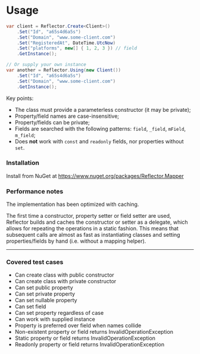 # Usage

``` csharp
var client = Reflector.Create<Client>()
    .Set("Id", "a65s4d6a5s")
    .Set("Domain", "www.some-client.com")
    .Set("RegisteredAt", DateTime.UtcNow)
    .Set("platforms", new[] { 1, 2, 3 }) // field
    .GetInstance();

// Or supply your own instance
var another = Reflector.Using(new Client())
    .Set("Id", "a65s4d6a5s")
    .Set("Domain", "www.some-client.com")
    .GetInstance();
```

Key points:
- The class must provide a parameterless constructor (it may be private);
- Property/field names are case-insensitive;
- Property/fields can be private;
- Fields are searched with the following patterns: `field`, `_field`, `mField`, `m_field`;
- Does **not** work with `const` and `readonly` fields, nor properties without `set`.

### Installation

Install from NuGet at
https://www.nuget.org/packages/Reflector.Mapper

### Performance notes

The implementation has been optimized with caching. 

The first time a constructor, property setter or field setter are used, Reflector builds and caches the constructor or setter as a delegate, which allows for repeating the operations in a static fashion. This means that subsequent calls are almost as fast as instantiating classes and setting properties/fields by hand (i.e. without a mapping helper).

-----

### Covered test cases

- Can create class with public constructor
- Can create class with private constructor
- Can set public property
- Can set private property
- Can set nullable property
- Can set field
- Can set property regardless of case
- Can work with supplied instance
- Property is preferred over field when names collide
- Non-existent property or field returns InvalidOperationException
- Static property or field returns InvalidOperationException
- Readonly property or field returns InvalidOperationException